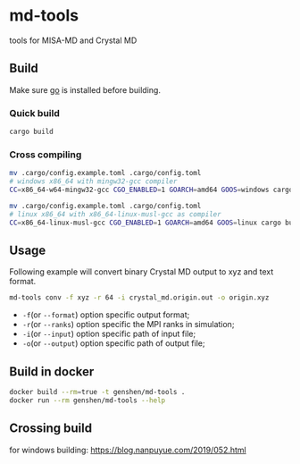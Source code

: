 # md-tools

tools for MISA-MD and Crystal MD

## Build
Make sure [go](https://golang.org) is installed before building.  
### Quick build
```bash
cargo build
```
### Cross compiling
```bash
mv .cargo/config.example.toml .cargo/config.toml 
# windows x86_64 with mingw32-gcc compiler
CC=x86_64-w64-mingw32-gcc CGO_ENABLED=1 GOARCH=amd64 GOOS=windows cargo build --target=x86_64-pc-windows-gnu --release
```
```bash
mv .cargo/config.example.toml .cargo/config.toml 
# linux x86_64 with x86_64-linux-musl-gcc as compiler
CC=x86_64-linux-musl-gcc CGO_ENABLED=1 GOARCH=amd64 GOOS=linux cargo build --target=x86_64-unknown-linux-musl -C target-feature=+crt-static --release
```

## Usage
Following example will convert binary Crystal MD output to xyz and text format.  

```bash
md-tools conv -f xyz -r 64 -i crystal_md.origin.out -o origin.xyz
```

- `-f`(or `--format`) option specific output format;
- `-r`(or `--ranks`) option specific the MPI ranks in simulation;
- `-i`(or `--input`) option specific path of input file;
- `-o`(or `--output`) option specific path of output file;

## Build in docker
```bash
docker build --rm=true -t genshen/md-tools .
docker run --rm genshen/md-tools --help
```

## Crossing build
for windows building:
https://blog.nanpuyue.com/2019/052.html
